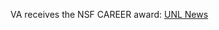 VA receives the NSF CAREER award: <a href="https://news.unl.edu/newsrooms/today/article/alexandrov-using-career-award-to-study-liquids-effects-on-nanomaterials/" target="_blank" rel="noreferrer noopener">UNL News</a>
